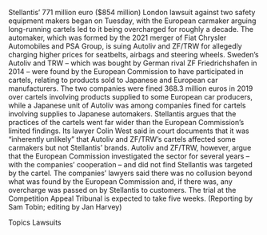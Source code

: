 Stellantis’ 771 million euro ($854 million) London lawsuit against two safety equipment makers began on Tuesday, with the European carmaker arguing long-running cartels led to it being overcharged for roughly a decade.
The automaker, which was formed by the 2021 merger of Fiat Chrysler Automobiles and PSA Group, is suing Autoliv and ZF/TRW for allegedly charging higher prices for seatbelts, airbags and steering wheels.
Sweden’s Autoliv and TRW – which was bought by German rival ZF Friedrichshafen in 2014 – were found by the European Commission to have participated in cartels, relating to products sold to Japanese and European car manufacturers.
The two companies were fined 368.3 million euros in 2019 over cartels involving products supplied to some European car producers, while a Japanese unit of Autoliv was among companies fined for cartels involving supplies to Japanese automakers.
Stellantis argues that the practices of the cartels went far wider than the European Commission’s limited findings.
Its lawyer Colin West said in court documents that it was “inherently unlikely” that Autoliv and ZF/TRW’s cartels affected some carmakers but not Stellantis’ brands.
Autoliv and ZF/TRW, however, argue that the European Commission investigated the sector for several years – with the companies’ cooperation – and did not find Stellantis was targeted by the cartel.
The companies’ lawyers said there was no collusion beyond what was found by the European Commission and, if there was, any overcharge was passed on by Stellantis to customers.
The trial at the Competition Appeal Tribunal is expected to take five weeks.
(Reporting by Sam Tobin; editing by Jan Harvey)

Topics
Lawsuits
